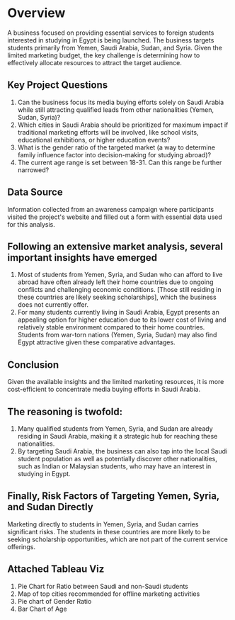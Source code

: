 # Overview
A business focused on providing essential services to foreign students interested in studying in Egypt is being launched.
The business targets students primarily from Yemen, Saudi Arabia, Sudan, and Syria. Given the limited marketing budget,
the key challenge is determining how to effectively allocate resources to attract the target audience.

## Key Project Questions
1) Can the business focus its media buying efforts solely on Saudi Arabia while still attracting qualified leads from other nationalities (Yemen, Sudan, Syria)?
2) Which cities in Saudi Arabia should be prioritized for maximum impact if traditional marketing efforts will be involved, like school visits, educational exhibitions, or higher education events?
3) What is the gender ratio of the targeted market (a way to determine family influence factor into decision-making for studying abroad)?
4) The current age range is set between 18-31. Can this range be further narrowed?

## Data Source
Information collected from an awareness campaign where participants visited the project's website and filled out a form with essential data used for this analysis.

## Following an extensive market analysis, several important insights have emerged
1) Most of students from Yemen, Syria, and Sudan who can afford to live abroad have often already left their home countries due to ongoing conflicts and challenging economic conditions. [Those still residing in these countries are likely seeking scholarships], which the business does not currently offer.
2) For many students currently living in Saudi Arabia, Egypt presents an appealing option for higher education due to its lower cost of living and relatively stable environment compared to their home countries. Students from war-torn nations (Yemen, Syria, Sudan) may also find Egypt attractive given these comparative advantages.

## Conclusion
Given the available insights and the limited marketing resources, it is more cost-efficient to concentrate media buying efforts in Saudi Arabia.

## The reasoning is twofold:

1) Many qualified students from Yemen, Syria, and Sudan are already residing in Saudi Arabia, making it a strategic hub for reaching these nationalities.
2) By targeting Saudi Arabia, the business can also tap into the local Saudi student population as well as potentially discover other nationalities, such as Indian or Malaysian students, who may have an interest in studying in Egypt.

## Finally, Risk Factors of Targeting Yemen, Syria, and Sudan Directly
Marketing directly to students in Yemen, Syria, and Sudan carries significant risks. The students in these countries are more likely to be seeking scholarship opportunities, which are not part of the current service offerings.

## Attached Tableau Viz
1) Pie Chart for Ratio between Saudi and non-Saudi students
2) Map of top cities recommended for offline marketing activities
3) Pie chart of Gender Ratio
4) Bar Chart of Age
